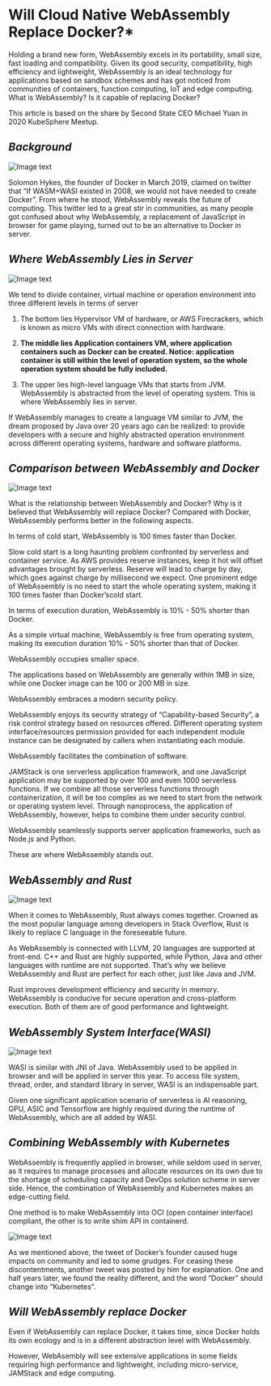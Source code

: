 # ****Will Cloud Native WebAssembly Replace Docker?*****

Holding a brand new form, WebAssembly excels in its portability, small size, fast loading and compatibility. Given its good security, compatibility, high efficiency and lightweight, WebAssembly is an ideal technology for applications based on sandbox schemes and has got noticed from communities of containers, function computing, IoT and edge computing. What is WebAssembly? Is it capable of replacing Docker?

This article is based on the share by Second State CEO Michael Yuan in 2020 KubeSphere Meetup.

## ***Background***

![Image text](https://raw.githubusercontent.com/VeraXIE1997/test/main/Will%20Cloud%20Native%20Replace%20Docker/image/image-20210721141953114%E7%9A%84%E5%89%AF%E6%9C%AC.png)

Solomon Hykes, the founder of Docker in March 2019, claimed on twitter that “If WASM+WASI existed in 2008, we would not have needed to create Docker”. From where he stood, WebAssembly reveals the future of computing. This twitter led to a great stir in communities, as many people got confused about why WebAssembly, a replacement of JavaScript in browser for game playing, turned out to be an alternative to Docker in server.

## *Where WebAssembly Lies in Server*

![Image text](https://raw.githubusercontent.com/VeraXIE1997/test/main/Will%20Cloud%20Native%20Replace%20Docker/image-20210721142129175%E7%9A%84%E5%89%AF%E6%9C%AC.png)

We tend to divide container, virtual machine or operation environment into three different levels in terms of server

1. The bottom lies Hypervisor VM of hardware, or AWS Firecrackers, which is known as micro VMs with direct connection with hardware.


2. **The middle lies Application containers VM, where application containers such as Docker can be created. Notice: application container is still within the level of operation system, so the whole operation system should be fully included.**

3. The upper lies high-level language VMs that starts from JVM. WebAssembly is abstracted from the level of operating system. This is where WebAssembly lies in server.

If WebAssembly manages to create a language VM similar to JVM, the dream proposed by Java over 20 years ago can be realized: to provide developers with a secure and highly abstracted operation environment across different operating systems, hardware and software platforms.

## *Comparison between WebAssembly and Docker*

![Image text](https://raw.githubusercontent.com/VeraXIE1997/test/main/Will%20Cloud%20Native%20Replace%20Docker/image-20210721142326218%E7%9A%84%E5%89%AF%E6%9C%AC.png)

What is the relationship between WebAssembly and Docker? Why is it believed that WebAssembly will replace Docker? Compared with Docker, WebAssembly performs better in the following aspects.

In terms of cold start, WebAssembly is 100 times faster than Docker.

Slow cold start is a long haunting problem confronted by serverless and container service. As AWS provides reserve instances, keep it hot will offset advantages brought by serverless. Reserve will lead to charge by day, which goes against charge by millisecond we expect. One prominent edge of WebAssembly is no need to start the whole operating system, making it 100 times faster than Docker’scold start.

In terms of execution duration, WebAssembly is 10% - 50% shorter than Docker.

As a simple virtual machine, WebAssembly is free from operating system, making its execution duration 10% - 50% shorter than that of Docker.

WebAssembly occupies smaller space.

The applications based on WebAssembly are generally within 1MB in size, while one Docker image can be 100 or 200 MB in size.

WebAssembly embraces a modern security policy.

WebAssembly enjoys its security strategy of “Capability-based Security”, a risk control strategy based on resources offered. Different operating system interface/resources permission provided for each independent module instance can be designated by callers when instantiating each module.

WebAssembly facilitates the combination of software.

JAMStack is one serverless application framework, and one JavaScript application may be supported by over 100 and even 1000 serverless functions. If we combine all those serverless functions through containerization, it will be too complex as we need to start from the network or operating system level. Through nanoprocess, the application of WebAssembly, however, helps to combine them under security control.

WebAssembly seamlessly supports server application frameworks, such as Node.js and Python.

These are where WebAssembly stands out.

## *WebAssembly and Rust*

![Image text](https://raw.githubusercontent.com/VeraXIE1997/test/main/Will%20Cloud%20Native%20Replace%20Docker/image-20210721142609064%E7%9A%84%E5%89%AF%E6%9C%AC.png)

When it comes to WebAssembly, Rust always comes together. Crowned as the most popular language among developers in Stack Overflow, Rust is likely to replace C language in the foreseeable future.

As WebAssembly is connected with LLVM, 20 languages are supported at front-end.  C++ and Rust are highly supported, while Python, Java and other languages with runtime are not supported. That’s why we believe WebAssembly and Rust are perfect for each other, just like Java and JVM.

Rust improves development efficiency and security in memory. WebAssembly is conducive for secure operation and cross-platform execution. Both of them are of good performance and lightweight.

## *WebAssembly System Interface(WASI)*

![Image text](https://raw.githubusercontent.com/VeraXIE1997/test/main/Will%20Cloud%20Native%20Replace%20Docker/image-20210721142657819%E7%9A%84%E5%89%AF%E6%9C%AC.png)

WASI is similar with JNI of Java. WebAssembly used to be applied in browser and will be applied in server this year. To access file system, thread, order, and standard library in server, WASI is an indispensable part.

Given one significant application scenario of serverless is AI reasoning, GPU, ASIC and Tensorflow are highly required during the runtime of WebAssembly, which are all added by WASI.

## *Combining WebAssembly with Kubernetes*

WebAssembly is frequently applied in browser, while seldom used in server, as it requires to manage processes and allocate resources on its own due to the shortage of scheduling capacity and DevOps solution scheme in server side. Hence, the combination of WebAssembly and Kubernetes makes an edge-cutting field.

One method is to make WebAssembly into OCI (open container interface) compliant, the other is to write shim API in containerd. 

![Image text](https://raw.githubusercontent.com/VeraXIE1997/test/main/Will%20Cloud%20Native%20Replace%20Docker/image-20210721142814156%E7%9A%84%E5%89%AF%E6%9C%AC.png)

As we mentioned above, the tweet of Docker’s founder caused huge impacts on community and led to some grudges. For ceasing these discontentments, another tweet was posted by him for explanation. One and half years later, we found the reality different, and the word “Docker” should change into “Kubernetes”.

## ***Will WebAssembly replace Docker***

Even if WebAssembly can replace Docker, it takes time, since Docker holds its own ecology and is in a different abstraction level with WebAssembly.

However, WebAsembly will see extensive applications in some fields requiring high performance and lightweight, including micro-service, JAMStack and edge computing.